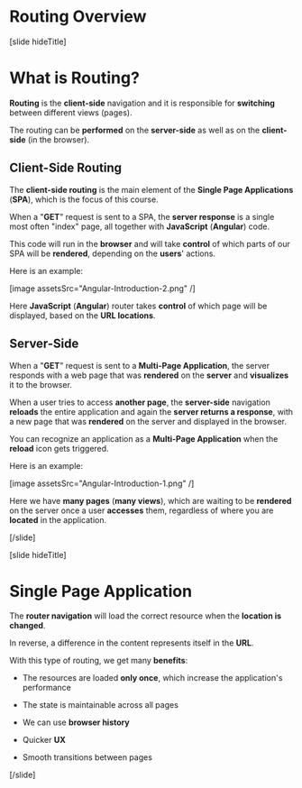 # Routing Overview

[slide hideTitle]

# What is Routing?


**Routing** is the **client-side** navigation and it is responsible for **switching** between different views (pages).

The routing can be **performed** on the **server-side** as well as on the **client-side** (in the browser).

## Client-Side Routing

The **client-side routing** is the main element of the **Single Page Applications** (**SPA**), which is the focus of this course.

When a "**GET**" request is sent to a SPA, the **server response** is a single most often "index" page, all together with **JavaScript** (**Angular**) code. 

This code will run in the **browser** and will take **control** of which parts of our SPA will be **rendered**, depending on the **users**' actions. 

Here is an example: 

[image assetsSrc="Angular-Introduction-2.png" /]

Here **JavaScript** (**Angular**) router takes **control** of which page will be displayed, based on the **URL locations**.

## Server-Side

When a "**GET**" request is sent to a **Multi-Page Application**, the server responds with a web page that was **rendered** on the **server** and **visualizes** it to the browser. 

When a user tries to access **another page**, the **server-side** navigation **reloads** the entire application and again the **server returns a response**, with a new page that was **rendered** on the server and displayed in the browser.

You can recognize an application as a **Multi-Page Application** when the **reload** icon gets triggered.

Here is an example:

[image assetsSrc="Angular-Introduction-1.png" /]

Here we have **many pages** (**many views**), which are waiting to be **rendered** on the server once a user **accesses** them, regardless of where you are **located** in the application.

[/slide]

[slide hideTitle]

# Single Page Application

The **router navigation** will load the correct resource when the **location is changed**.

In reverse, a difference in the content represents itself in the **URL**.

With this type of routing, we get many **benefits**:

- The resources are loaded **only once**, which increase the application's performance

- The state is maintainable across all pages

- We can use **browser history**

- Quicker **UX**

- Smooth transitions between pages 

[/slide]
